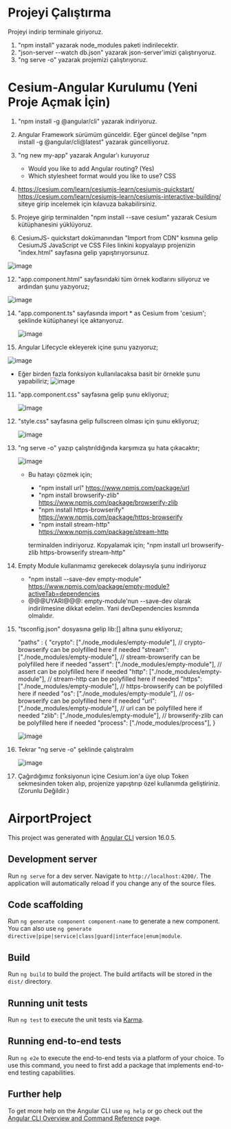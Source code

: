 # Projeyi Çalıştırma 
Projeyi indirip terminale giriyoruz.
1. "npm install" yazarak node_modules paketi indirilecektir.
2. "json-server --watch db.json" yazarak json-server'imizi çalıştırıyoruz.
3. "ng serve -o" yazarak projemizi çalıştırıyoruz.

# Cesium-Angular Kurulumu (Yeni Proje Açmak İçin)
1. "npm install -g @angular/cli" yazarak indiriyoruz.
   
3. Angular Framework sürümüm günceldir. Eğer güncel değilse "npm install -g @angular/cli@latest" yazarak güncelliyoruz.
   
5. "ng new my-app" yazarak Angular'ı kuruyoruz
   * Would you like to add Angular routing? (Yes)
   * Which stylesheet format would you like to use? CSS
  
6. https://cesium.com/learn/cesiumjs-learn/cesiumjs-quickstart/
   https://cesium.com/learn/cesiumjs-learn/cesiumjs-interactive-building/
   siteye girip incelemek için kılavuza bakabilirsiniz.
  
8. Projeye girip terminalden "npm install --save cesium" yazarak Cesium kütüphanesini yüklüyoruz.
   
10. CesiumJS- quickstart dokümanından "Import from CDN" kısmına gelip CesiumJS JavaScript ve CSS Files linkini kopyalayıp projenizin
   "index.html" sayfasına gelip yapıştırıyorsunuz.

   ![image](https://github.com/isacolakoglu/Cesium-Angular-Project/assets/85408010/3cd42748-5d68-4d11-8afa-8b8f7609f421)
   
12. "app.component.html" sayfasındaki tüm örnek kodlarını siliyoruz ve ardından şunu yazıyoruz;
    
   ![image](https://github.com/isacolakoglu/Cesium-Angular-Project/assets/85408010/ada3c7c1-9e29-465a-95da-c21c1eb41ddd)

14. "app.component.ts" sayfasında import * as Cesium from 'cesium'; şeklinde kütüphaneyi içe aktarıyoruz.
    
    ![image](https://github.com/isacolakoglu/Cesium-Angular-Project/assets/85408010/e3128531-4f09-4b6b-9091-093fb6c07bf4)
    
16. Angular Lifecycle ekleyerek içine şunu yazıyoruz;
    
   ![image](https://github.com/isacolakoglu/Cesium-Angular-Project/assets/85408010/2428c3f6-b474-4c48-b4c5-2b4b00945153)

   * Eğer birden fazla fonksiyon kullanılacaksa basit bir örnekle şunu yapabiliriz;
   ![image](https://github.com/isacolakoglu/Cesium-Angular-Project/assets/85408010/7a33887f-5c54-48e1-b4ee-86130c991ffd)

11. "app.component.css" sayfasına gelip şunu ekliyoruz;
    
    ![image](https://github.com/isacolakoglu/Cesium-Angular-Project/assets/85408010/330fc88f-ced9-43c6-96aa-2aff874ce0f1)

13. "style.css" sayfasına gelip fullscreen olması için şunu ekliyoruz;
    
    ![image](https://github.com/isacolakoglu/Cesium-Angular-Project/assets/85408010/3960662a-b886-419b-b675-66e6d3287c4e)

15. "ng serve -o" yazıp çalıştırıldığında karşımıza şu hata çıkacaktır;
    
    ![image](https://github.com/isacolakoglu/Cesium-Angular-Project/assets/85408010/597af925-dd1d-4b79-b08a-4e70d3b41436)

    * Bu hatayı çözmek için;
      - "npm install url"  https://www.npmjs.com/package/url
      - "npm install browserify-zlib" https://www.npmjs.com/package/browserify-zlib
      - "npm install https-browserify" https://www.npmjs.com/package/https-browserify
      - "npm install stream-http" https://www.npmjs.com/package/stream-http

      terminalden indiriyoruz. Kopyalamak için;
      "npm install url browserify-zlib https-browserify stream-http"

17. Empty Module kullanmamız gerekecek dolayısıyla şunu indiriyoruz
    * "npm install --save-dev empty-module" https://www.npmjs.com/package/empty-module?activeTab=dependencies
    * @@@UYARI@@@: empty-module'nun --save-dev olarak indirilmesine dikkat edelim. Yani devDependencies kısmında olmalıdır.

18. "tsconfig.json" dosyasına gelip lib:[] altına şunu ekliyoruz; 

    "paths" : {
      "crypto": ["./node_modules/empty-module"], // crypto-browserify can be polyfilled here if needed
      "stream": ["./node_modules/empty-module"], // stream-browserify can be polyfilled here if needed
      "assert": ["./node_modules/empty-module"], // assert can be polyfilled here if needed
      "http": ["./node_modules/empty-module"], // stream-http can be polyfilled here if needed
      "https": ["./node_modules/empty-module"], // https-browserify can be polyfilled here if needed
      "os": ["./node_modules/empty-module"], // os-browserify can be polyfilled here if needed
      "url": ["./node_modules/empty-module"], // url can be polyfilled here if needed
      "zlib": ["./node_modules/empty-module"], // browserify-zlib can be polyfilled here if needed
      "process": ["./node_modules/process"],
    }

    ![image](https://github.com/isacolakoglu/Cesium-Angular-Project/assets/85408010/ff9cd019-903e-41dc-9fe2-85675e537750)

19. Tekrar "ng serve -o" şeklinde çalıştıralım

    ![image](https://github.com/isacolakoglu/Cesium-Angular-Project/assets/85408010/47d47604-0866-42d3-a902-a34108ec1bc2)

20. Çağırdığımız fonksiyonun içine Cesium.ion'a üye olup Token sekmesinden token alıp, projenize yapıştırıp özel
    kullanımda geliştiriniz.(Zorunlu Değildir.)



# AirportProject

This project was generated with [Angular CLI](https://github.com/angular/angular-cli) version 16.0.5.

## Development server

Run `ng serve` for a dev server. Navigate to `http://localhost:4200/`. The application will automatically reload if you change any of the source files.

## Code scaffolding

Run `ng generate component component-name` to generate a new component. You can also use `ng generate directive|pipe|service|class|guard|interface|enum|module`.

## Build

Run `ng build` to build the project. The build artifacts will be stored in the `dist/` directory.

## Running unit tests

Run `ng test` to execute the unit tests via [Karma](https://karma-runner.github.io).

## Running end-to-end tests

Run `ng e2e` to execute the end-to-end tests via a platform of your choice. To use this command, you need to first add a package that implements end-to-end testing capabilities.

## Further help

To get more help on the Angular CLI use `ng help` or go check out the [Angular CLI Overview and Command Reference](https://angular.io/cli) page.
